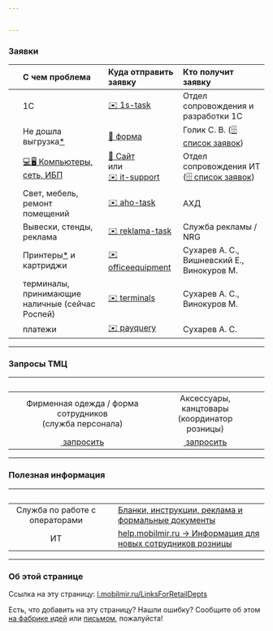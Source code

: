 ```yaml
---


---
```


<h3 id="заявки">Заявки</h3>

<table>
<thead>
<tr>
<th align="center">&nbsp;</th>
<th align="left">С чем проблема</th>
<th align="left">Куда отправить заявку</th>
<th align="left">Кто получит заявку</th>
</tr>
</thead>
<tbody>
<tr>
<td align="center"><img src="https://it-mobilmir-ru.github.io/pic/1srozn8.png" alt=""></td>
<td align="left">1С</td>
<td align="left"><a href="mailto:support@1ccg26.freshdesk.com?body=%D0%A7%D1%82%D0%BE%D0%B1%D1%8B%20%D1%81%D1%8D%D0%BA%D0%BE%D0%BD%D0%BE%D0%BC%D0%B8%D1%82%D1%8C%20%D0%B2%D1%80%D0%B5%D0%BC%D1%8F,%20%D0%BF%D0%BE%D0%B6%D0%B0%D0%BB%D1%83%D0%B9%D1%81%D1%82%D0%B0,%20%D1%81%D1%80%D0%B0%D0%B7%D1%83%20%D1%83%D0%BA%D0%B0%D0%B7%D1%8B%D0%B2%D0%B0%D0%B9%D1%82%D0%B5%20%D0%B2%20%D0%B7%D0%B0%D1%8F%D0%B2%D0%BA%D0%B5%3A%20%0A%D0%92%20%D1%82%D0%B5%D0%BC%D0%B5%20%E2%80%93%20%D1%81%D1%83%D1%82%D1%8C%20%D0%BF%D1%80%D0%BE%D0%B1%D0%BB%D0%B5%D0%BC%D1%8B%0A%D0%92%20%D1%82%D0%B5%D0%BA%D1%81%D1%82%D0%B5%20%E2%80%93%20%E2%91%A0%20%D1%87%D1%82%D0%BE%20%D0%B2%D1%8B%20%D0%B4%D0%B5%D0%BB%D0%B0%D0%B5%D1%82%D0%B5,%20%E2%91%A1%20%D1%87%D1%82%D0%BE%20%D0%BF%D1%80%D0%BE%D0%B8%D1%81%D1%85%D0%BE%D0%B4%D0%B8%D1%82%20%D1%81%D0%B5%D0%B9%D1%87%D0%B0%D1%81,%20%D0%B8%20%E2%91%A2%20%D0%BA%D0%B0%D0%BA%20%D0%B4%D0%BE%D0%BB%D0%B6%D0%BD%D0%BE%20%D0%B1%D1%8B%D1%82%D1%8C%20%D0%BD%D0%BE%D1%80%D0%BC%D0%B0%D0%BB%D1%8C%D0%BD%D0%BE.%20%D0%95%D1%81%D0%BB%D0%B8%20%D0%BF%D1%80%D0%BE%D0%B1%D0%BB%D0%B5%D0%BC%D0%B0%20%D1%81%20%D0%B4%D0%BE%D0%BA%D1%83%D0%BC%D0%B5%D0%BD%D1%82%D0%BE%D0%BC%20-%20%D0%BE%D0%B1%D1%8F%D0%B7%D0%B0%D1%82%D0%B5%D0%BB%D1%8C%D0%BD%D0%BE%20%D1%83%D0%BA%D0%B0%D0%B7%D1%8B%D0%B2%D0%B0%D0%B9%D1%82%D0%B5%20%D0%BD%D0%BE%D0%BC%D0%B5%D1%80%20%D0%B8%20%D0%B4%D0%B0%D1%82%D1%83%20%D0%B4%D0%BE%D0%BA%D1%83%D0%BC%D0%B5%D0%BD%D1%82%D0%B0.">✉️ 1s-task</a></td>
<td align="left">Отдел сопровождения и разработки 1C</td>
</tr>
<tr>
<td align="center"><img src="http://i.imgur.com/okESUI7.png" alt=""></td>
<td align="left">Не дошла выгрузка<a href="http://l.mobilmir.ru/whatisrarusexchangefile" title="щёлкните, чтобы открыть страницу с описанием, что такое выгрузки">*</a></td>
<td align="left"><a href="https://docs.google.com/a/mobilmir.ru/forms/d/1PsN5CCNNvUWXdpURKXuiF_KN2TAMIoEiFBDvMRqzthw/viewform">📝 форма</a></td>
<td align="left">Голик С. В. (<a href="https://docs.google.com/spreadsheets/d/12xY7ch91QuJvBnxA3IWWWvQpDHwjpUU0UtlxHcROfY0/preview#gid=0" title="Список заявок с состояниями">🗄 список заявок</a>)</td>
</tr>
<tr>
<td align="center"><img src="https://cdn1.iconfinder.com/data/icons/gamedevtycoon-platforms/128/PC-2.png" alt=""></td>
<td align="left"><a href="https://itmobilmirru.freshdesk.com/solution/articles/43000429747" title="Щёлкните, чтобы прочитать, как делать заявки, чтобы мы их разрешали быстрее">💻🖥 Компьютеры, сеть, ИБП</a></td>
<td align="left"><a href="https://itmobilmirru.freshdesk.com/support/tickets/new" title="обратите внимание, после ввода темы справа появляются готовые решения">📝 Сайт</a><br>или<br><a href="mailto:support@itmobilmirru.freshdesk.com?subject=%D1%81%D1%83%D1%82%D1%8C%20%D0%BF%D1%80%D0%BE%D0%B1%D0%BB%D0%B5%D0%BC%D1%8B%20%D0%B8%20%D0%BD%D0%B0%D0%B7%D0%B2%D0%B0%D0%BD%D0%B8%D0%B5%20%D1%83%D1%81%D1%82%D1%80%D0%BE%D0%B9%D1%81%D1%82%D0%B2%D0%B0%20%D0%B8%D0%BB%D0%B8%20%D0%BF%D1%80%D0%BE%D0%B3%D1%80%D0%B0%D0%BC%D0%BC%D1%8B,%20%D0%B2%20%D0%BA%D0%BE%D1%82%D0%BE%D1%80%D0%BE%D0%B9%20%D0%BE%D0%BD%D0%B0%20%D0%B2%D0%BE%D0%B7%D0%BD%D0%B8%D0%BA%D0%B0%D0%B5%D1%82&amp;body=%D1%87%D1%82%D0%BE%20%D0%B2%D1%8B%20%D0%B4%D0%B5%D0%BB%D0%B0%D0%B5%D1%82%D0%B5,%20%D1%87%D1%82%D0%BE%20%D0%BF%D1%80%D0%BE%D0%B8%D1%81%D1%85%D0%BE%D0%B4%D0%B8%D1%82%20%D1%81%D0%B5%D0%B9%D1%87%D0%B0%D1%81,%20%D0%B8%20%D0%BA%D0%B0%D0%BA%20%D0%B4%D0%BE%D0%BB%D0%B6%D0%BD%D0%BE%20%D0%B1%D1%8B%D1%82%D1%8C,%20%D0%BA%D0%BE%D0%B3%D0%B4%D0%B0%20%D0%B2%D1%81%D1%91%20%D1%80%D0%B0%D0%B1%D0%BE%D1%82%D0%B0%D0%B5%D1%82%20%D0%BD%D0%BE%D1%80%D0%BC%D0%B0%D0%BB%D1%8C%D0%BD%D0%BE.%0A%0A%D0%9F%D1%80%D0%BE%D1%81%D0%B8%D0%BC%20%D0%BE%D0%BF%D0%B8%D1%81%D1%8B%D0%B2%D0%B0%D1%82%D1%8C%20%D1%82%D0%B0%D0%BA,%20%D1%87%D1%82%D0%BE%D0%B1%D1%8B%20%D0%BC%D0%BE%D0%B6%D0%BD%D0%BE%20%D0%B1%D1%8B%D0%BB%D0%BE%20%D0%BF%D1%80%D0%BE%D0%B2%D0%B5%D1%80%D0%B8%D1%82%D1%8C%20%D0%B1%D0%B5%D0%B7%20%D0%B4%D0%BE%D0%BF%D0%BE%D0%BB%D0%BD%D0%B8%D1%82%D0%B5%D0%BB%D1%8C%D0%BD%D1%8B%D1%85%20%D0%B2%D0%BE%D0%BF%D1%80%D0%BE%D1%81%D0%BE%D0%B2.%20%D0%A2%D0%B5%D0%BA%D1%81%D1%82%20%D1%88%D0%B0%D0%B1%D0%BB%D0%BE%D0%BD%D0%B0%20%D1%83%D0%B4%D0%B0%D0%BB%D0%B8%D1%82%D0%B5,%20%D0%BD%D0%B5%20%D0%BE%D1%81%D1%82%D0%B0%D0%B2%D0%BB%D1%8F%D0%B9%D1%82%D0%B5%20%D0%B2%20%D0%BF%D0%B8%D1%81%D1%8C%D0%BC%D0%B5." title="Эта ссылка содержит шаблон письма. Пожалуйста, прочитайте его но не оставляйте в письме!">✉️ it-support</a></td>
<td align="left">Отдел сопровождения ИТ (<a href="https://itmobilmirru.freshdesk.com/auth/google_login">🗄 список заявок</a>)</td>
</tr>
<tr>
<td align="center"><img src="http://i.imgur.com/6el4OmS.jpg?1" alt=""></td>
<td align="left">Свет, мебель, ремонт помещений</td>
<td align="left"><a href="mailto:aho-task_status-mobilmir-ru@googlegroups.com,mobilmir-aho-tasks.external_tasks.203632@reply.redbooth.com?subject=%D0%9D%D0%B0%D0%B7%D0%B2%D0%B0%D0%BD%D0%B8%D0%B5%20%D0%BE%D1%82%D0%B4%D0%B5%D0%BB%D0%B0:%20%D0%9F%D1%80%D0%B5%D0%B4%D0%BC%D0%B5%D1%82,%20%D0%BA%D0%BE%D1%82%D0%BE%D1%80%D1%8B%D0%B9%20%D0%BD%D0%B0%D0%B4%D0%BE%20%D0%BF%D0%BE%D1%87%D0%B8%D0%BD%D0%B8%D1%82%D1%8C,%20%D1%83%D1%81%D1%82%D0%B0%D0%BD%D0%BE%D0%B2%D0%B8%D1%82%D1%8C%20%D0%B8%20%D1%82.%D0%BF.&amp;body=%D0%9F%D0%BE%D0%B4%D1%80%D0%BE%D0%B1%D0%BD%D0%BE%D0%B5%20%D0%BE%D0%BF%D0%B8%D1%81%D0%B0%D0%BD%D0%B8%D0%B5%20%D0%BF%D1%80%D0%BE%D0%B1%D0%BB%D0%B5%D0%BC%D1%8B%20%D0%B8%D0%BB%D0%B8%20%D0%B7%D0%B0%D0%B4%D0%B0%D1%87%D0%B8">✉️ aho-task</a></td>
<td align="left">АХД</td>
</tr>
<tr>
<td align="center"><img src="http://i.imgur.com/P9NSAby.png?1" alt=""></td>
<td align="left">Вывески, стенды, реклама</td>
<td align="left"><a href="mailto:reklama-task_status-mobilmir-ru@googlegroups.com,rieklamnaia-ghruppa-nrg.external_tasks.1425702@reply.redbooth.com?subject=%D0%9D%D0%B0%D0%B7%D0%B2%D0%B0%D0%BD%D0%B8%D0%B5%20%D0%BE%D1%82%D0%B4%D0%B5%D0%BB%D0%B0:%20%D0%9A%D1%80%D0%B0%D1%82%D0%BA%D0%BE%20%D1%81%D1%83%D1%82%D1%8C&amp;body=%D0%9F%D0%BE%D0%B4%D1%80%D0%BE%D0%B1%D0%BD%D0%BE%D0%B5%20%D0%BE%D0%BF%D0%B8%D1%81%D0%B0%D0%BD%D0%B8%D0%B5%20%D0%BF%D1%80%D0%BE%D0%B1%D0%BB%D0%B5%D0%BC%D1%8B%20%D0%B8%D0%BB%D0%B8%20%D0%B7%D0%B0%D0%B4%D0%B0%D1%87%D0%B8">✉️ reklama-task</a></td>
<td align="left">Служба рекламы / NRG</td>
</tr>
<tr>
<td align="center"><img src="http://i.imgur.com/HklVFwB.png" alt=""></td>
<td align="left">Принтеры<a href="https://itmobilmirru.freshdesk.com/solution/articles/43000429755" title="насчёт принтеров – не всегда; щелкните, чтобы узнать подробности">*</a> и картриджи</td>
<td align="left"><a href="mailto:diverse@mobilmir.ru,evgenij.vishnevskij@mobilmir.ru,helpdesk@status.mobilmir.ru,maksim.vinokurov@mobilmir.ru">✉️ officeequipment</a></td>
<td align="left">Сухарев А. С., Вишневский Е., Винокуров М.</td>
</tr>
<tr>
<td align="center"><img src="http://i.imgur.com/ChuuGD0.png" alt=""></td>
<td align="left">терминалы, принимающие наличные (сейчас Роспей)</td>
<td align="left"><a href="mailto:diverse@mobilmir.ru,helpdesk@status.mobilmir.ru,maksim.vinokurov@mobilmir.ru">✉️ terminals</a></td>
<td align="left">Сухарев А. С., Винокуров М.</td>
</tr>
<tr>
<td align="center"><img src="http://i.imgur.com/ta1wmgb.png" alt=""></td>
<td align="left">платежи</td>
<td align="left"><a href="mailto:diverse@mobilmir.ru,helpdesk@status.mobilmir.ru">✉️ payquery</a></td>
<td align="left">Сухарев А. С.</td>
</tr>
</tbody>
</table><hr>
<h3 id="запросы-тмц">Запросы ТМЦ</h3>

<table>
<thead>
<tr>
<th align="center">&nbsp;</th>
<th align="center">&nbsp;</th>
<th align="center">&nbsp;</th>
</tr>
</thead>
<tbody>
<tr>
<td align="center">Фирменная одежда / форма сотрудников<br>(служба персонала)</td>
<td align="center">Аксессуары, канцтовары<br>(координатор розницы)</td>
<td align="center"></td>
</tr>
<tr>
<td align="center"><a href="https://docs.google.com/a/mobilmir.ru/forms/d/e/1FAIpQLSc04h9SljTRCWkuEiDCoSouedWuk9Gbscd97CLqt8c6jQWQ5A/viewform"><img src="http://i.imgur.com/AR56YZI.png" alt=""> запросить</a></td>
<td align="center"><a href="https://docs.google.com/a/mobilmir.ru/spreadsheet/viewform?formkey=dHd4cmZPbUpGSDNIMlVFczY0MTJ0YVE6MQ"><img src="http://i.imgur.com/sAzaYLi.png" alt=""> запросить</a></td>
<td align="center"></td>
</tr>
</tbody>
</table><hr>
<h3 id="полезная-информация">Полезная информация</h3>

<table>
<thead>
<tr>
<th align="center">&nbsp;</th>
<th align="center">&nbsp;</th>
<th align="left">&nbsp;</th>
</tr>
</thead>
<tbody>
<tr>
<td align="center"><img src="http://i.imgur.com/EqtgZGh.png" alt=""><br>Служба по работе с операторами</td>
<td align="center"><a href="https://drive.google.com/a/mobilmir.ru/folderview?id=0B3v6tF6UW2aGYm9STkJYUWRnVTQ&amp;usp=sharing" title="Информация от службы по работе с операторами на диске Google"><img src="http://i.imgur.com/Z9PH8MI.png" alt=""></a></td>
<td align="left"><a href="https://drive.google.com/a/mobilmir.ru/folderview?id=0B3v6tF6UW2aGYm9STkJYUWRnVTQ&amp;usp=sharing" title="Информация от службы по работе с операторами на диске Google">Бланки, инструкции, реклама и формальные документы</a></td>
</tr>
<tr>
<td align="center"><img src="http://i.imgur.com/xdklML6.png" alt=""><br>ИТ</td>
<td align="center"><a href="https://sites.google.com/a/mobilmir.ru/help/rules/info-for-newbies-in-retaildepts" title="Информация для новых сотрудников розницы"><img src="https://www.google.com/images/icons/product/sites-16.ico" alt=""></a></td>
<td align="left"><a href="https://sites.google.com/a/mobilmir.ru/help/rules/info-for-newbies-in-retaildepts" title="Информация для новых сотрудников розницы">help.mobilmir.ru → Информация для новых сотрудников розницы</a></td>
</tr>
</tbody>
</table><hr>
<h3 id="об-этой-странице">Об этой странице</h3>
<p>Ссылка на эту страницу: <a href="http://l.mobilmir.ru/LinksForRetailDepts">l.mobilmir.ru/LinksForRetailDepts</a></p>
<p>Есть, что добавить на эту страницу? Нашли ошибку? Сообщите об этом <a href="http://i.mobilmir.ru/ideas/?PAGE_NAME=message&amp;FID=5&amp;TID=992&amp;MID=12984&amp;result=new" title="Фабрика идей">на фабрике идей</a> или <a href="mailto:anton.derbenev@mobilmir.ru?subject=%D0%97%D0%B0%D0%BA%D0%BB%D0%B0%D0%B4%D0%BA%D0%B8%20%D0%B4%D0%BB%D1%8F%20%D1%80%D0%BE%D0%B7%D0%BD%D0%B8%D1%86%D1%8B">письмом</a>, пожалуйста!</p>
<!-- Global site tag (gtag.js) - Google Analytics -->



